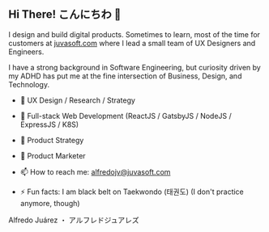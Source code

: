 ## Hi There! こんにちわ 👋

I design and build digital products. Sometimes to learn, most of the time for customers at [juvasoft.com](https://juvasoft.com) where I lead a small team of UX Designers and Engineers.

I have a strong background in Software Engineering, but curiosity driven by my ADHD has put me at the fine intersection of Business, Design, and Technology.

- 🎨 UX Design / Research / Strategy
- 🚀 Full-stack Web Development (ReactJS / GatsbyJS / NodeJS / ExpressJS / K8S)
- 🎯 Product Strategy
- 📝 Product Marketer

- 📫 How to reach me: alfredojv@juvasoft.com
- ⚡ Fun facts: I am black belt on Taekwondo (태권도) (I don't practice anymore, though)

Alfredo Juárez ・ アルフレドジュアレズ

